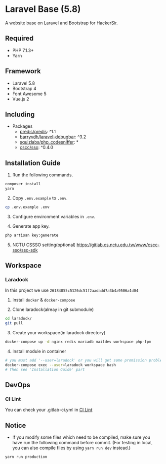# Laravel Base (5.8)
A website base on Laravel and Bootstrap for HackerSir.

## Required
- PHP 7.1.3+
- Yarn

## Framework
- Laravel 5.8
- Bootstrap 4
- Font Awesome 5
- Vue.js 2

## Including
- Packages
  - [predis/predis](https://github.com/nrk/predis): ^1.1
  - [barryvdh/laravel-debugbar](https://github.com/barryvdh/laravel-debugbar): ^3.2
  - [squizlabs/php_codesniffer](https://github.com/squizlabs/PHP_CodeSniffer): *
  - [cscc/sso](https://gitlab.cs.nctu.edu.tw/www/cscc-sso/sso-sdk): ^0.4.0

## Installation Guide
1. Run the following commands.
```bash
composer install
yarn
```

2. Copy `.env.example` to `.env`.
```bash
cp .env.example .env
```

3. Configure environment variables in `.env`.

4. Generate app key.
```bash
php artisan key:generate
```

5. NCTU CSSSO setting(optional)
https://gitlab.cs.nctu.edu.tw/www/cscc-sso/sso-sdk

## Workspace
### Laradock
In this project we use `26184055c5126dc51f2aadadd7a3b4a9506a1d04`

1. Install `docker` & `docker-compose`

2. Clone laradock(alreay in git submodule)
```bash
cd laradock/
git pull
```

3. Create your workspace(in laradock directory)
```bash
docker-compose up -d nginx redis mariadb maildev workspace php-fpm
```

4. Install module in container
```bash
# you must add '--user=laradock' or you will get some promission problem
docker-compose exec --user=laradock workspace bash
# Then see 'Installation Guide' part
```

## DevOps
### CI Lint
You can check your .gitlab-ci.yml in [CI Lint](https://gitlab.cs.nctu.edu.tw/www/www-repo-template/-/ci/lint)

## Notice
- If you modify some files which need to be compiled, make sure you have run the following command before commit.
(For testing in local, you can also compile files by using `yarn run dev` instead.)
```bash
yarn run production
```